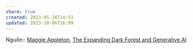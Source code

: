 ```yaml
---
share: true
created: 2023-05-26T14:51
updated: 2023-10-06T16:09
---
```

Nguồn:: [Maggie Appleton](../../%CE%9E%20Ngu%E1%BB%93n/M%C3%B4i%20tr%C6%B0%E1%BB%9Dng%20ngh%C4%A9,%20nh%E1%BA%ADn%20th%E1%BB%A9c%20t%C4%83ng%20c%C6%B0%E1%BB%9Dng/Maggie%20Appleton.md), [The Expanding Dark Forest and Generative AI](https://maggieappleton.com/ai-dark-forest)
